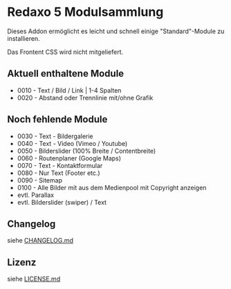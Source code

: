 Redaxo 5 Modulsammlung
=======================

Dieses Addon ermöglicht es leicht und schnell einige "Standard"-Module zu installieren.

Das Frontent CSS wird nicht mitgeliefert.


Aktuell enthaltene Module
-------------------------

* 0010 - Text / Bild / Link | 1-4 Spalten
* 0020 - Abstand oder Trennlinie mit/ohne Grafik


Noch fehlende Module
--------------------

* 0030 - Text - Bildergalerie
* 0040 - Text - Video (Vimeo / Youtube)
* 0050 - Bilderslider (100% Breite / Contentbreite)
* 0060 - Routenplaner (Google Maps)
* 0070 - Text - Kontaktformular
* 0080 - Nur Text (Footer etc.)
* 0090 - Sitemap
* 0100 - Alle Bilder mit aus dem Medienpool mit Copyright anzeigen
* evtl. Parallax
* evtl. Bilderslider (swiper) / Text


Changelog
---------

siehe [CHANGELOG.md](CHANGELOG.md)


Lizenz
------

siehe [LICENSE.md](LICENSE.md)

